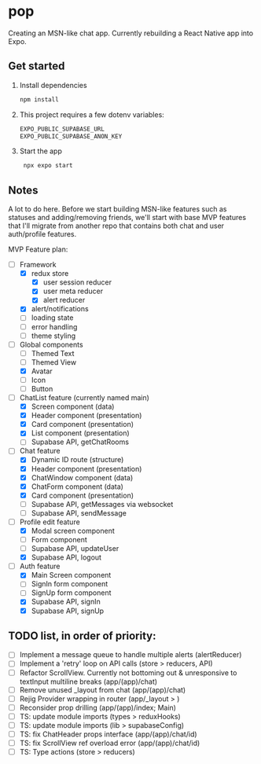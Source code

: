 # pop

Creating an MSN-like chat app. Currently rebuilding a React Native app into Expo.

## Get started

1. Install dependencies

   ```bash
   npm install
   ```
2. This project requires a few dotenv variables:

   ```bash
   EXPO_PUBLIC_SUPABASE_URL
   EXPO_PUBLIC_SUPABASE_ANON_KEY
   ```

3. Start the app

   ```bash
    npx expo start
   ```

## Notes
A lot to do here. Before we start building MSN-like features such as statuses and adding/removing friends, we'll start with base MVP features that I'll migrate from another repo that contains both chat and user auth/profile features.

MVP Feature plan:
- [ ] Framework
   - [x] redux store
      - [x] user session reducer
      - [x] user meta reducer
      - [x] alert reducer
   - [x] alert/notifications
   - [ ] loading state
   - [ ] error handling
   - [ ] theme styling
- [ ] Global components
   - [ ] Themed Text
   - [ ] Themed View
   - [x] Avatar
   - [ ] Icon
   - [ ] Button
- [ ] ChatList feature (currently named main)
   - [x] Screen component (data)
   - [x] Header component (presentation)
   - [x] Card component (presentation)
   - [x] List component (presentation)
   - [ ] Supabase API, getChatRooms
- [ ] Chat feature
   - [x] Dynamic ID route (structure)
   - [x] Header component (presentation)
   - [x] ChatWindow component (data)
   - [x] ChatForm component (data)
   - [x] Card component (presentation)
   - [ ] Supabase API, getMessages via websocket
   - [ ] Supabase API, sendMessage
- [ ] Profile edit feature
   - [x] Modal screen component
   - [ ] Form component
   - [ ] Supabase API, updateUser
   - [x] Supabase API, logout
- [ ] Auth feature
   - [x] Main Screen component
   - [ ] SignIn form component
   - [ ] SignUp form component
   - [x] Supabase API, signIn
   - [x] Supabase API, signUp
     
## TODO list, in order of priority:
- [ ] Implement a message queue to handle multiple alerts (alertReducer)
- [ ] Implement a 'retry' loop on API calls (store > reducers, API)
- [ ] Refactor ScrollView. Currently not bottoming out & unresponsive to textInput multiline breaks (app/(app)/chat)
- [ ] Remove unused _layout from chat (app/(app)/chat)
- [ ] Rejig Provider wrapping in router (app/_layout > )
- [ ] Reconsider prop drilling (app/(app)/index; Main)
- [ ] TS: update module imports (types > reduxHooks)
- [ ] TS: update module imports (lib > supabaseConfig)
- [ ] TS: fix ChatHeader props interface (app/(app)/chat/id)
- [ ] TS: fix ScrollView ref overload error (app/(app)/chat/id)
- [ ] TS: Type actions (store > reducers)
